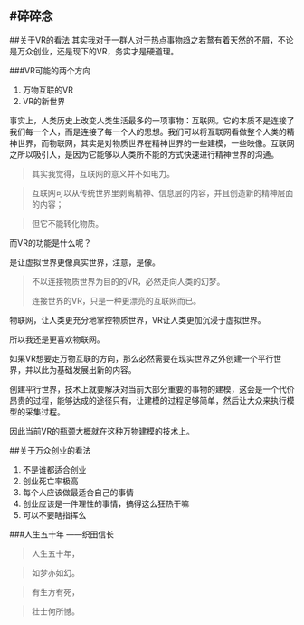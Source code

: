 #碎碎念
---
##关于VR的看法
其实我对于一群人对于热点事物趋之若鹜有着天然的不屑，不论是万众创业，还是现下的VR，务实才是硬道理。

###VR可能的两个方向
1. 万物互联的VR
2. VR的新世界

事实上，人类历史上改变人类生活最多的一项事物：互联网。它的本质不是连接了我们每一个人，而是连接了每一个人的思想。我们可以将互联网看做整个人类的精神世界，而物联网，其实是对物质世界在精神世界的一些建模，一些映像。互联网之所以吸引人，是因为它能够以人类所不能的方式快速进行精神世界的沟通。

> 其实我觉得，互联网的意义并不如电力。

> 互联网可以从传统世界里剥离精神、信息层的内容，并且创造新的精神层面的内容；

> 但它不能转化物质。

而VR的功能是什么呢？

是让虚拟世界更像真实世界，注意，是像。

> 不以连接物质世界为目的的VR，必然走向人类的幻梦。
> 
> 连接世界的VR，只是一种更漂亮的互联网而已。

物联网，让人类更充分地掌控物质世界，VR让人类更加沉浸于虚拟世界。

所以我还是更喜欢物联网。

如果VR想要走万物互联的方向，那么必然需要在现实世界之外创建一个平行世界，并以此为基础发展出新的内容。

创建平行世界，技术上就要解决对当前大部分重要的事物的建模，这会是一个代价昂贵的过程，能够达成的途径只有，让建模的过程足够简单，然后让大众来执行模型的采集过程。

因此当前VR的瓶颈大概就在这种万物建模的技术上。


##关于万众创业的看法
1. 不是谁都适合创业
2. 创业死亡率极高
3. 每个人应该做最适合自己的事情
4. 创业应该是一件理性的事情，搞得这么狂热干嘛
5. 可以不要瞎指挥么

###人生五十年
——织田信长

 > 人生五十年，
 
  > 如梦亦如幻。
  
  >有生方有死，
  
  >壮士何所憾。 
  
